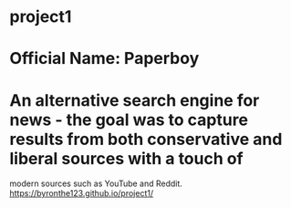 # project1
# Official Name: Paperboy
# An alternative search engine for news - the goal was to capture results from both conservative and liberal sources with a touch of 
modern sources such as YouTube and Reddit.
https://byronthe123.github.io/project1/
